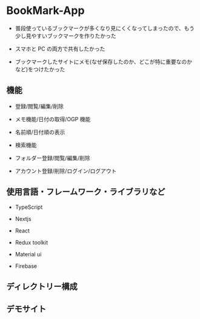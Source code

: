 # BookMark-App

- 普段使っているブックマークが多くなり見にくくなってしまったので、もう少し見やすいブックマークを作りたかった

- スマホと PC の両方で共有したかった

- ブックマークしたサイトにメモ(なぜ保存したのか、どこが特に重要なのかなど)をつけたかった

## 機能

- 登録/閲覧/編集/削除

- メモ機能/日付の取得/OGP 機能

- 名前順/日付順の表示

- 検索機能

- フォルダー登録/閲覧/編集/削除

- アカウント登録/削除/ログイン/ログアウト

## 使用言語・フレームワーク・ライブラリなど

- TypeScript

- Nextjs

- React

- Redux toolkit

- Material ui

- Firebase

## ディレクトリー構成

## デモサイト
